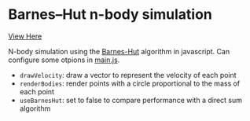 # Barnes–Hut n-body simulation

[View Here](https://tylerwbell.github.io/nbody/)

N-body simulation using the [Barnes-Hut](https://en.wikipedia.org/wiki/Barnes–Hut_simulation) algorithm in javascript. Can configure some otpions in [main.js](https://tylerwbell.github.io/nbody/main.js).

- `drawVelocity`: draw a vector to represent the velocity of each point
- `renderBodies`: render points with a circle proportional to the mass of each point
- `useBarnesHut`: set to false to compare performance with a direct sum algorithm
